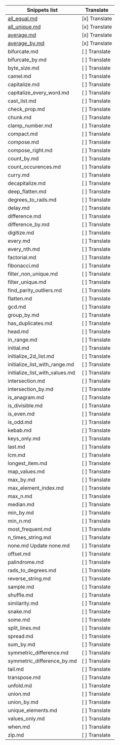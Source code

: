 |                       Snippets list                         |   Translate    |
|-------------------------------------------------------------|----------------|
| [all_equal.md](../snippets_es/all_equal_es.md)              | [x] Translate  |
| [all_unique.md](../snippets_es/all_unique.md)               | [x] Translate  |
| [average.md](../snippets_es/average.md)                     | [x] Translate  |
| [average_by.md](../snippets_es/average_by.md)               | [x] Translate  |
| bifurcate.md	                                              | [ ] Translate  |
| bifurcate_by.md	                                          | [ ] Translate  |
| byte_size.md	                                              | [ ] Translate  |
| camel.md	                                                  | [ ] Translate  |
| capitalize.md	                                              | [ ] Translate  |
| capitalize_every_word.md	                                  | [ ] Translate  |
| cast_list.md	                                              | [ ] Translate  |
| check_prop.md	                                              | [ ] Translate  |
| chunk.md	                                                  | [ ] Translate  |
| clamp_number.md	                                          | [ ] Translate  |
| compact.md	                                              | [ ] Translate  |
| compose.md	                                              | [ ] Translate  |
| compose_right.md	                                          | [ ] Translate  |
| count_by.md	                                              | [ ] Translate  |
| count_occurences.md                                         | [ ] Translate  |
| curry.md	                                                  | [ ] Translate  |
| decapitalize.md	                                          | [ ] Translate  |
| deep_flatten.md	                                          | [ ] Translate  |
| degrees_to_rads.md	                                      | [ ] Translate  |
| delay.md	                                                  | [ ] Translate  |
| difference.md	                                              | [ ] Translate  |
| difference_by.md	                                          | [ ] Translate  |
| digitize.md	                                              | [ ] Translate  |
| every.md	                                                  | [ ] Translate  |
| every_nth.md                                                | [ ] Translate  |
| factorial.md                                                | [ ] Translate  |
| fibonacci.md                                                | [ ] Translate  |
| filter_non_unique.md                                        | [ ] Translate  |
| filter_unique.md                                            | [ ] Translate  |
| find_parity_outliers.md                                     | [ ] Translate  |
| flatten.md                                                  | [ ] Translate  |
| gcd.md                                                      | [ ] Translate  |
| group_by.md                                                 | [ ] Translate  |
| has_duplicates.md                                           | [ ] Translate  |
| head.md	                                                  | [ ] Translate  |
| in_range.md                                                 | [ ] Translate  |
| initial.md                                                  | [ ] Translate  |
| initialize_2d_list.md                                       | [ ] Translate  |
| initialize_list_with_range.md                               | [ ] Translate  |
| initialize_list_with_values.md                              | [ ] Translate  |
| intersection.md                                             | [ ] Translate  |
| intersection_by.md                                          | [ ] Translate  |
| is_anagram.md                                               | [ ] Translate  |
| is_divisible.md                                             | [ ] Translate  |
| is_even.md                                                  | [ ] Translate  |
| is_odd.md                                                   | [ ] Translate  |
| kebab.md                                                    | [ ] Translate  |
| keys_only.md                                                | [ ] Translate  |
| last.md                                                     | [ ] Translate  |
| lcm.md                                                      | [ ] Translate  |
| longest_item.md                                             | [ ] Translate  |
| map_values.md                                               | [ ] Translate  |
| max_by.md                                                   | [ ] Translate  |
| max_element_index.md                                        | [ ] Translate  |
| max_n.md                                                    | [ ] Translate  |
| median.md                                                   | [ ] Translate  |
| min_by.md                                                   | [ ] Translate  |
| min_n.md                                                    | [ ] Translate  |
| most_frequent.md                                            | [ ] Translate  |
| n_times_string.md                                           | [ ] Translate  |
| none.md	Update none.md                                    | [ ] Translate  |
| offset.md                                                   | [ ] Translate  |
| palindrome.md                                               | [ ] Translate  |
| rads_to_degrees.md                                          | [ ] Translate  |
| reverse_string.md                                           | [ ] Translate  |
| sample.md                                                   | [ ] Translate  |
| shuffle.md                                                  | [ ] Translate  |
| similarity.md                                               | [ ] Translate  |
| snake.md                                                    | [ ] Translate  |
| some.md                                                     | [ ] Translate  |
| split_lines.md                                              | [ ] Translate  |
| spread.md                                                   | [ ] Translate  |
| sum_by.md                                                   | [ ] Translate  |
| symmetric_difference.md                                     | [ ] Translate  |
| symmetric_difference_by.md                                  | [ ] Translate  |
| tail.md                                                     | [ ] Translate  |
| transpose.md                                                | [ ] Translate  |
| unfold.md                                                   | [ ] Translate  |
| union.md                                                    | [ ] Translate  |
| union_by.md                                                 | [ ] Translate  |
| unique_elements.md                                          | [ ] Translate  |
| values_only.md                                              | [ ] Translate  |
| when.md                                                     | [ ] Translate  |
| zip.md                                                      | [ ] Translate  |